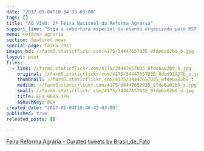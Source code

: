 ```yaml
---
date: "2017-05-04T10:34:35-03:00"
tags: []
title: "AO VIVO: 2ª Feira Nacional da Reforma Agrária"
support_line: "Siga a cobertura especial do evento organizado pelo MST, através do Brasil de Fato."
menu: reforma agrária
section: featured-news
special-page: feira-2017
images_hd: //farm5.staticflickr.com/4175/34447657035_8fde6a02b9_b.jpg
layout: post
files:
  - link: //farm5.staticflickr.com/4175/34447657035_8fde6a02b9_b.jpg
    original: //farm5.staticflickr.com/4175/34447657035_8dbd91927b_o.jpg
    thumbnail: //farm5.staticflickr.com/4175/34447657035_8fde6a02b9_t.jpg
    medium: //farm5.staticflickr.com/4175/34447657035_8fde6a02b9_z.jpg
    small: //farm5.staticflickr.com/4175/34447657035_8fde6a02b9_n.jpg
    title: EFJ_0695.JPG
    $$hashKey: 0GA
created_date: "2017-05-04T10:46:43-03:00"
published: true
releated_posts: []

---
```

<p><a class="twitter-timeline" href="https://twitter.com/Brasil_de_Fato/timelines/859871493601333248">Feira Reforma Agr&aacute;ria - Curated tweets by Brasil_de_Fato</a> <script async src="//platform.twitter.com/widgets.js" charset="utf-8"></script></p>
